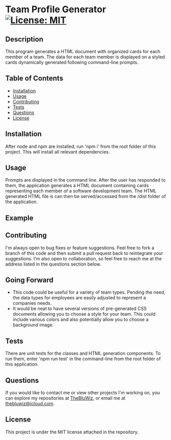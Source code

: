 
  # Team Profile Generator [![License: MIT](https://img.shields.io/badge/License-MIT-yellow.svg)](https://opensource.org/licenses/MIT)
  ## Description
  This program generates a HTML document with organized cards for each member of a team. The data for each team member is displayed on a styled cards dynamically generated following command-line prompts.
  ## Table of Contents
  - [Installation](#Installation)
  - [Usage](#Usage)
  - [Contributing](#Contributing)
  - [Tests](#Tests)
  - [Questions](#Questions)
  - [License](#License)
  ## Installation
  After node and npm are installed, run 'npm i' from the root folder of this project. This will install all relevant dependencies.
  ## Usage
  Prompts are displayed in the command line. After the user has responded to them, the application generates a HTML document containing cards representing each member of a software development team. The HTML generated HTML file is can then be served/accessed from the /dist folder of the application.
  ## Example

  ## Contributing
  I'm always open to bug fixes or feature suggestions. Feel free to fork a branch of this code and then submit a pull request back to reintegrate your suggestions. I'm also open to collaboration, so feel free to reach me at the address listed in the questions section below.
  ## Going Forward
  - This code could be useful for a variety of team types. Pending the need, the data types for employees are easily adjusted to represent a companies needs. 
  - It would be neat to have several versions of pre-generated CSS documents allowing you to choose a style for your team. This could include various colors and also potentially allow you to choose a background image.
  ## Tests
  There are unit tests for the classes and HTML generation components. To run them, enter 'npm run test' in the command-line from the root folder of this application.
  ## Questions
  If you would like to contact me or view other projects I'm working on, you can explore my repositories at [TheBluWiz](https://github.com/TheBluWiz), or email me at thebluwiz@icloud.com.
  ## License
  This project is under the MIT license attached in the repository.